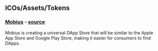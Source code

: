 ## ICOs/Assets/Tokens

### [Mobius](https://mobius.network/) - [source](https://github.com/mobius-network)
Mobius is creating a universal DApp Store that will be similar to the Apple App Store and Google Play Store, making it easier for consumers to find DApps.  
&nbsp;
